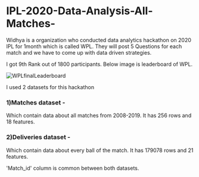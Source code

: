 # IPL-2020-Data-Analysis-All-Matches-
Widhya is a organization who conducted data analytics hackathon on 2020 IPL for 1month which is called WPL. They will post 5 Questions for each match and we have to come up with data driven strategies.

I got 9th Rank out of 1800 participants. Below image is leaderboard of WPL.

![WPLfinalLeaderboard](https://user-images.githubusercontent.com/60570613/99804647-530b3e80-2b61-11eb-9c4d-f59d2cabc4d1.JPG)

I used 2 datasets for this hackathon

### 1)Matches dataset - 

Which contain data about all matches from 2008-2019. It has 256 rows and 18 features.

### 2)Deliveries dataset - 

Which contain data about every ball of the match. It has 179078 rows and 21 features.

'Match_id' column is common between both datasets.


